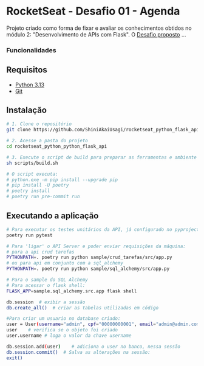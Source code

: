 # RocketSeat - Desafio 01 - Agenda

Projeto criado como forma de fixar e avaliar os conhecimentos obtidos no módulo 2: "Desenvolvimento de APIs com Flask".
O [Desafio proposto](Desafio02.txt) ...

### Funcionalidades


## Requisitos

- [Python 3.13](https://www.python.org/downloads/)
- [Git](https://git-scm.com/downloads)

## Instalação

```bash
# 1. Clone o repositório
git clone https://github.com/ShiniAkaiUsagi/rocketseat_python_flask_api.git

# 2. Acesse a pasta do projeto
cd rocketseat_python_python_flask_api

# 3. Execute o script de build para preparar as ferramentas e ambiente
sh scripts/build.sh

# O script executa:
# python.exe -m pip install --upgrade pip
# pip install -U poetry
# poetry install
# poetry run pre-commit run
```

## Executando a aplicação
```bash
# Para executar os testes unitários da API, já configurado no pyproject.toml:
poetry run pytest

# Para 'ligar' o API Server e poder enviar requisições da máquina:
# para a api crud tarefas
PYTHONPATH=. poetry run python sample/crud_tarefas/src/app.py
# ou para api em conjunto com a sql_alchemy
PYTHONPATH=. poetry run python sample/sql_alchemy/src/app.py

# Para o sample do SQL Alchemy
# Para acessar o flask shell:
FLASK_APP=sample.sql_alchemy.src.app flask shell

db.session  # exibir a sessão
db.create_all()  # criar as tabelas utilizadas em código

#Para criar um usuario no database criado:
user = User(username="admin", cpf="00000000001", email="admin@admin.com", password="123")
user    # verifica se o objeto foi criado
user.username # loga o valor da chave username

db.session.add(user)    # adiciona o user no banco, nessa sessão
db.session.commit()  # Salva as alterações na sessão:
exit()
```
